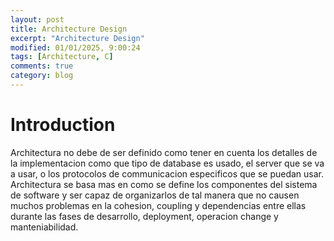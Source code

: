 ```yaml
---
layout: post
title: Architecture Design
excerpt: "Architecture Design"
modified: 01/01/2025, 9:00:24
tags: [Architecture, C]
comments: true
category: blog
---
```


# Introduction
Architectura no debe de ser definido como tener en cuenta los detalles de la implementacion como que tipo de database es usado, el server que se va a usar, o los protocolos de communicacion especificos que se puedan usar. Architectura se basa mas en como se define los componentes del sistema de software y ser capaz de organizarlos de tal manera que no causen muchos problemas en la cohesion, coupling y dependencias entre ellas durante las fases de desarrollo, deployment, operacion change y manteniabilidad.

